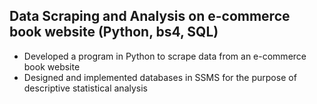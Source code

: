 ## Data Scraping and Analysis on e-commerce book website (Python, bs4, SQL)                        
- Developed a program in Python to scrape data from an e-commerce book website
- Designed and implemented databases in SSMS for the purpose of descriptive statistical analysis  
